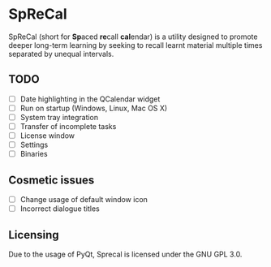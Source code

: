 # SpReCal
SpReCal (short for **Sp**aced **re**call **cal**endar) is a utility designed to promote deeper long-term learning by seeking to recall learnt material multiple times separated by unequal intervals. 

## TODO
- [ ] Date highlighting in the QCalendar widget 
- [ ] Run on startup (Windows, Linux, Mac OS X)
- [ ] System tray integration
- [ ] Transfer of incomplete tasks
- [ ] License window
- [ ] Settings
- [ ] Binaries

## Cosmetic issues
- [ ] Change usage of default window icon
- [ ] Incorrect dialogue titles

## Licensing
Due to the usage of PyQt, Sprecal is licensed under the GNU GPL 3.0.
